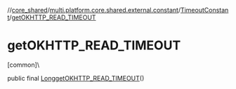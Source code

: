 //[core_shared](../../../index.md)/[multi.platform.core.shared.external.constant](../index.md)/[TimeoutConstant](index.md)/[getOKHTTP_READ_TIMEOUT](get-o-k-h-t-t-p_-r-e-a-d_-t-i-m-e-o-u-t.md)

# getOKHTTP_READ_TIMEOUT

[common]\

public final [Long](https://docs.oracle.com/javase/8/docs/api/java/lang/Long.html)[getOKHTTP_READ_TIMEOUT](get-o-k-h-t-t-p_-r-e-a-d_-t-i-m-e-o-u-t.md)()
